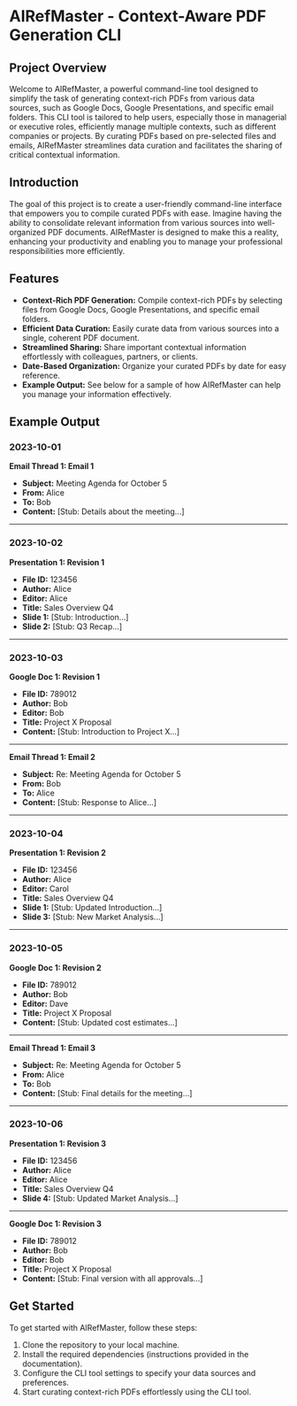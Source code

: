 # AIRefMaster - Context-Aware PDF Generation CLI

## Project Overview

Welcome to AIRefMaster, a powerful command-line tool designed to simplify the task of generating context-rich PDFs from various data sources, such as Google Docs, Google Presentations, and specific email folders. This CLI tool is tailored to help users, especially those in managerial or executive roles, efficiently manage multiple contexts, such as different companies or projects. By curating PDFs based on pre-selected files and emails, AIRefMaster streamlines data curation and facilitates the sharing of critical contextual information.

## Introduction

The goal of this project is to create a user-friendly command-line interface that empowers you to compile curated PDFs with ease. Imagine having the ability to consolidate relevant information from various sources into well-organized PDF documents. AIRefMaster is designed to make this a reality, enhancing your productivity and enabling you to manage your professional responsibilities more efficiently.

## Features

- **Context-Rich PDF Generation:** Compile context-rich PDFs by selecting files from Google Docs, Google Presentations, and specific email folders.
- **Efficient Data Curation:** Easily curate data from various sources into a single, coherent PDF document.
- **Streamlined Sharing:** Share important contextual information effortlessly with colleagues, partners, or clients.
- **Date-Based Organization:** Organize your curated PDFs by date for easy reference.
- **Example Output:** See below for a sample of how AIRefMaster can help you manage your information effectively.

## Example Output

### 2023-10-01

**Email Thread 1: Email 1**
- **Subject:** Meeting Agenda for October 5
- **From:** Alice
- **To:** Bob
- **Content:** [Stub: Details about the meeting...]

---

### 2023-10-02

**Presentation 1: Revision 1**
- **File ID:** 123456
- **Author:** Alice
- **Editor:** Alice
- **Title:** Sales Overview Q4
- **Slide 1:** [Stub: Introduction...]
- **Slide 2:** [Stub: Q3 Recap...]

---

### 2023-10-03

**Google Doc 1: Revision 1**
- **File ID:** 789012
- **Author:** Bob
- **Editor:** Bob
- **Title:** Project X Proposal
- **Content:** [Stub: Introduction to Project X...]

---

**Email Thread 1: Email 2**
- **Subject:** Re: Meeting Agenda for October 5
- **From:** Bob
- **To:** Alice
- **Content:** [Stub: Response to Alice...]

---

### 2023-10-04

**Presentation 1: Revision 2**
- **File ID:** 123456
- **Author:** Alice
- **Editor:** Carol
- **Title:** Sales Overview Q4
- **Slide 1:** [Stub: Updated Introduction...]
- **Slide 3:** [Stub: New Market Analysis...]

---

### 2023-10-05

**Google Doc 1: Revision 2**
- **File ID:** 789012
- **Author:** Bob
- **Editor:** Dave
- **Title:** Project X Proposal
- **Content:** [Stub: Updated cost estimates...]

---

**Email Thread 1: Email 3**
- **Subject:** Re: Meeting Agenda for October 5
- **From:** Alice
- **To:** Bob
- **Content:** [Stub: Final details for the meeting...]

---

### 2023-10-06

**Presentation 1: Revision 3**
- **File ID:** 123456
- **Author:** Alice
- **Editor:** Alice
- **Title:** Sales Overview Q4
- **Slide 4:** [Stub: Updated Market Analysis...]

---

**Google Doc 1: Revision 3**
- **File ID:** 789012
- **Author:** Bob
- **Editor:** Bob
- **Title:** Project X Proposal
- **Content:** [Stub: Final version with all approvals...]

## Get Started

To get started with AIRefMaster, follow these steps:

1. Clone the repository to your local machine.
2. Install the required dependencies (instructions provided in the documentation).
3. Configure the CLI tool settings to specify your data sources and preferences.
4. Start curating context-rich PDFs effortlessly using the CLI tool.
